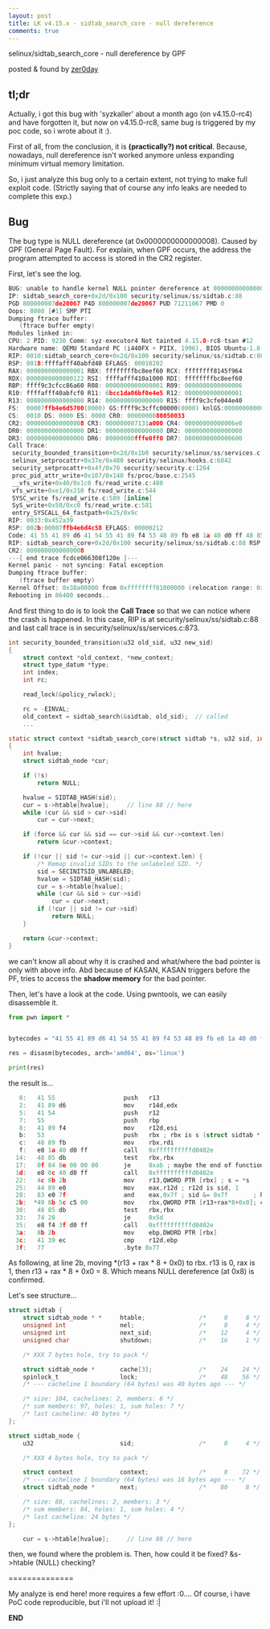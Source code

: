 ```yaml
---
layout: post
title: LK v4.15.x - sidtab_search_core - null dereference
comments: true
---
```


selinux/sidtab_search_core - null dereference by GPF

posted & found by [zer0day](https://kozistr.github.io/)


## tl;dr
Actually, i got this bug with 'syzkaller' about a month ago (on v4.15.0-rc4) and have forgotten it, but now on v4.15.0-rc8, same bug is triggered by my poc code, so i wrote about it :).

First of all, from the conclusion, it is **(practically?) not critical**. Because, nowadays, null dereference isn't worked anymore unless expanding minimum virtual memory limitation.

So, i just analyze this bug only to a certain extent, not trying to make full exploit code. (Strictly saying that of course any info leaks are needed to complete this exp.)

## Bug
The bug type is NULL dereference (at 0x0000000000000008). Caused by GPF (General Page Fault). For explain, when GPF occurs, the address the program attempted to access is stored in the CR2 register.

First, let's see the log.

```c
BUG: unable to handle kernel NULL pointer dereference at 0000000000000008
IP: sidtab_search_core+0x2d/0x100 security/selinux/ss/sidtab.c:88
PGD 800000007de20067 P4D 800000007de20067 PUD 71211067 PMD 0 
Oops: 0000 [#1] SMP PTI
Dumping ftrace buffer:
   (ftrace buffer empty)
Modules linked in:
CPU: 2 PID: 9230 Comm: syz-executor4 Not tainted 4.15.0-rc8-tsan #12
Hardware name: QEMU Standard PC (i440FX + PIIX, 1996), BIOS Ubuntu-1.8.2-1ubuntu1 04/01/2014
RIP: 0010:sidtab_search_core+0x2d/0x100 security/selinux/ss/sidtab.c:88
RSP: 0018:ffffafff40abfd40 EFLAGS: 00010202
RAX: 0000000000000001 RBX: ffffffffbc8eef60 RCX: ffffffff8145f964
RDX: 0000000000000122 RSI: ffffafff410a1000 RDI: ffffffffbc8eef60
RBP: ffff9c3cfcc86a60 R08: 0000000000000001 R09: 0000000000000006
R10: ffffafff40abfcf0 R11: 6bcc1da06bf0e4e5 R12: 0000000000000001
R13: 0000000000000000 R14: 0000000000000000 R15: ffff9c3cfe044e40
FS:  00007ffb4e6d5700(0000) GS:ffff9c3cffc00000(0000) knlGS:0000000000000000
CS:  0010 DS: 0000 ES: 0000 CR0: 0000000080050033
CR2: 0000000000000008 CR3: 000000007131a000 CR4: 00000000000006e0
DR0: 0000000000000000 DR1: 0000000000000000 DR2: 0000000000000000
DR3: 0000000000000000 DR6: 00000000fffe0ff0 DR7: 0000000000000600
Call Trace:
 security_bounded_transition+0x2d/0x1b0 security/selinux/ss/services.c:873
 selinux_setprocattr+0x37e/0x480 security/selinux/hooks.c:6042
 security_setprocattr+0x4f/0x70 security/security.c:1264
 proc_pid_attr_write+0x107/0x140 fs/proc/base.c:2545
 __vfs_write+0x40/0x1c0 fs/read_write.c:480
 vfs_write+0xe1/0x210 fs/read_write.c:544
 SYSC_write fs/read_write.c:589 [inline]
 SyS_write+0x50/0xc0 fs/read_write.c:581
 entry_SYSCALL_64_fastpath+0x25/0x9c
RIP: 0033:0x452a39
RSP: 002b:00007ffb4e6d4c58 EFLAGS: 00000212
Code: 41 55 41 89 d6 41 54 55 41 89 f4 53 48 89 fb e8 1a 40 d0 ff 48 85 db 0f 84 8e 00 00 00 e8 0c 40 d0 ff 4c 8b 2b 44 89 e0 83 e0 7f <49> 8b 5c c5 00 48 85 db 74 28 e8 f4 3f d0 ff 8b 2b 41 39 ec 77 
RIP: sidtab_search_core+0x2d/0x100 security/selinux/ss/sidtab.c:88 RSP: ffffafff40abfd40
CR2: 0000000000000008
---[ end trace fcdce066308f120e ]---
Kernel panic - not syncing: Fatal exception
Dumping ftrace buffer:
   (ftrace buffer empty)
Kernel Offset: 0x38a00000 from 0xffffffff81000000 (relocation range: 0xffffffff80000000-0xffffffffbfffffff)
Rebooting in 86400 seconds..
```

And first thing to do is to look the **Call Trace** so that we can notice where the crash is happened.
In this case, RIP is at security/selinux/ss/sidtab.c:88 and last call trace is in security/selinux/ss/services.c:873.

```c
int security_bounded_transition(u32 old_sid, u32 new_sid)
{
	struct context *old_context, *new_context;
	struct type_datum *type;
	int index;
	int rc;

	read_lock(&policy_rwlock);

	rc = -EINVAL;
	old_context = sidtab_search(&sidtab, old_sid);  // called
	...

static struct context *sidtab_search_core(struct sidtab *s, u32 sid, int force)
{
	int hvalue;
	struct sidtab_node *cur;

	if (!s)
		return NULL;

	hvalue = SIDTAB_HASH(sid);
	cur = s->htable[hvalue];     // line 88 // here 
	while (cur && sid > cur->sid)
		cur = cur->next;

	if (force && cur && sid == cur->sid && cur->context.len)
		return &cur->context;

	if (!cur || sid != cur->sid || cur->context.len) {
		/* Remap invalid SIDs to the unlabeled SID. */
		sid = SECINITSID_UNLABELED;
		hvalue = SIDTAB_HASH(sid);
		cur = s->htable[hvalue];
		while (cur && sid > cur->sid)
			cur = cur->next;
		if (!cur || sid != cur->sid)
			return NULL;
	}

	return &cur->context;
}
```

we can't know all about why it is crashed and what/where the bad pointer is only with above info.
Abd because of KASAN, KASAN triggers before the PF, tries to access the **shadow memory** for the bad pointer.

Then, let's have a look at the code. Using pwntools, we can easily disassemble it.
```python
from pwn import *


bytecodes = "41 55 41 89 d6 41 54 55 41 89 f4 53 48 89 fb e8 1a 40 d0 ff 48 85 db 0f 84 8e 00 00 00 e8 0c 40 d0 ff 4c 8b 2b 44 89 e0 83 e0 7f 49 8b 5c c5 00 48 85 db 74 28 e8 f4 3f d0 ff 8b 2b 41 39 ec 77".replace(' ', '').decode('hex')

res = disasm(bytecodes, arch='amd64', os='linux')

print(res)
```

the result is...

```c
   0:   41 55                   push   r13 
   2:   41 89 d6                mov    r14d,edx
   5:   41 54                   push   r12
   7:   55                      push   rbp
   8:   41 89 f4                mov    r12d,esi
   b:   53                      push   rbx ; rbx is s (struct sidtab *)
   c:   48 89 fb                mov    rbx,rdi
   f:   e8 1a 40 d0 ff          call   0xffffffffffd0402e
  14:   48 85 db                test   rbx,rbx
  17:   0f 84 8e 00 00 00       je     0xab ; maybe the end of function
  1d:   e8 0c 40 d0 ff          call   0xffffffffffd0402e
  22:   4c 8b 2b                mov    r13,QWORD PTR [rbx] ; s = *s
  25:   44 89 e0                mov    eax,r12d ; r12d is sid, 1
  28:   83 e0 7f                and    eax,0x7f ; sid &= 0x7f       ; hvalue = SIDTAB_HASH(sid)
  2b:  *49 8b 5c c5 00          mov    rbx,QWORD PTR [r13+rax*8+0x0]; cur = s->htable[hvalue] 
  30:   48 85 db                test   rbx,rbx
  33:   74 28                   je     0x5d
  35:   e8 f4 3f d0 ff          call   0xffffffffffd0402e
  3a:   8b 2b                   mov    ebp,DWORD PTR [rbx]
  3c:   41 39 ec                cmp    r12d,ebp
  3f:   77                      .byte 0x77
```

As following, at line 2b, moving *(r13 + rax * 8 + 0x0) to rbx. r13 is 0, rax is 1, then r13 + rax * 8 + 0x0 = 8.
Which means NULL dereference (at 0x8) is confirmed.

Let's see structure...

```c
struct sidtab {
	struct sidtab_node * *     htable;               /*     0     8 */
	unsigned int               nel;                  /*     8     4 */
	unsigned int               next_sid;             /*    12     4 */
	unsigned char              shutdown;             /*    16     1 */

	/* XXX 7 bytes hole, try to pack */

	struct sidtab_node *       cache[3];             /*    24    24 */
	spinlock_t                 lock;                 /*    48    56 */
	/* --- cacheline 1 boundary (64 bytes) was 40 bytes ago --- */

	/* size: 104, cachelines: 2, members: 6 */
	/* sum members: 97, holes: 1, sum holes: 7 */
	/* last cacheline: 40 bytes */
};

struct sidtab_node {
	u32                        sid;                  /*     0     4 */

	/* XXX 4 bytes hole, try to pack */

	struct context             context;              /*     8    72 */
	/* --- cacheline 1 boundary (64 bytes) was 16 bytes ago --- */
	struct sidtab_node *       next;                 /*    80     8 */

	/* size: 88, cachelines: 2, members: 3 */
	/* sum members: 84, holes: 1, sum holes: 4 */
	/* last cacheline: 24 bytes */
};
```
```c
	cur = s->htable[hvalue];     // line 88 // here 
```

then, we found where the problem is. Then, how could it be fixed? &s->htable (NULL) checking?

==============

My analyze is end here! more requires a few effort :0....
Of course, i have PoC code reproducible, but i'll not upload it! :|

**END**